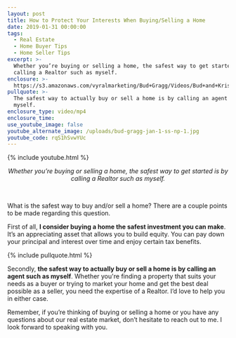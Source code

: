 ```yaml
---
layout: post
title: How to Protect Your Interests When Buying/Selling a Home
date: 2019-01-31 00:00:00
tags:
  - Real Estate
  - Home Buyer Tips
  - Home Seller Tips
excerpt: >-
  Whether you’re buying or selling a home, the safest way to get started is by
  calling a Realtor such as myself.
enclosure: >-
  https://s3.amazonaws.com/vyralmarketing/Bud+Gragg/Videos/Bud+and+Kristin+Gragg+-+How+to+Protect+Your+Interests+When+Buying-Selling+a+Home.mp4
pullquote: >-
  The safest way to actually buy or sell a home is by calling an agent such as
  myself.
enclosure_type: video/mp4
enclosure_time:
use_youtube_image: false
youtube_alternate_image: /uploads/bud-gragg-jan-1-ss-np-1.jpg
youtube_code: rqS1hSvwYUc
---
```


{% include youtube.html %}

<center><em>Whether you&rsquo;re buying or selling a home, the safest way to get started is by calling a Realtor such as myself.</em></center>

&nbsp;

What is the safest way to buy and/or sell a home? There are a couple points to be made regarding this question.

First of all, **I consider buying a home the safest investment you can make**. It’s an appreciating asset that allows you to build equity. You can pay down your principal and interest over time and enjoy certain tax benefits.

{% include pullquote.html %}

Secondly, **the safest way to actually buy or sell a home is by calling an agent such as myself**. Whether you're finding a property that suits your needs as a buyer or trying to market your home and get the best deal possible as a seller, you need the expertise of a Realtor. I’d love to help you in either case.

Remember, if you’re thinking of buying or selling a home or you have any questions about our real estate market, don’t hesitate to reach out to me. I look forward to speaking with you.
